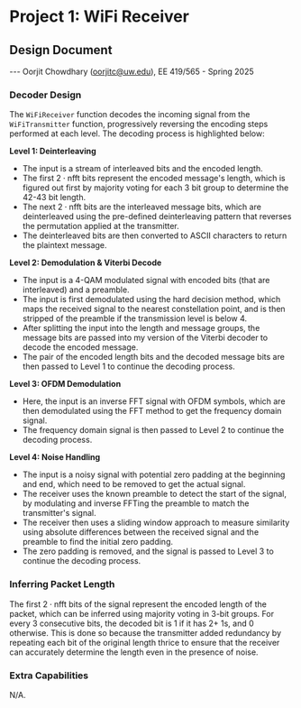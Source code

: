 # Project 1: WiFi Receiver
## Design Document
--- Oorjit Chowdhary (oorjitc@uw.edu), EE 419/565 - Spring 2025

### Decoder Design

The `WiFiReceiver` function decodes the incoming signal from the `WiFiTransmitter` function, progressively reversing the encoding steps performed at each level. The decoding process is highlighted below:

**Level 1: Deinterleaving**

- The input is a stream of interleaved bits and the encoded length.
- The first $2 \cdot \text{nfft}$ bits represent the encoded message's length, which is figured out first by majority voting for each 3 bit group to determine the 42-43 bit length.
- The next $2 \cdot \text{nfft}$ bits are the interleaved message bits, which are deinterleaved using the pre-defined deinterleaving pattern that reverses the permutation applied at the transmitter.
- The deinterleaved bits are then converted to ASCII characters to return the plaintext message.

**Level 2: Demodulation & Viterbi Decode**

- The input is a 4-QAM modulated signal with encoded bits (that are interleaved) and a preamble.
- The input is first demodulated using the hard decision method, which maps the received signal to the nearest constellation point, and is then stripped of the preamble if the transmission level is below 4.
- After splitting the input into the length and message groups, the message bits are passed into my version of the Viterbi decoder to decode the encoded message.
- The pair of the encoded length bits and the decoded message bits are then passed to Level 1 to continue the decoding process.

**Level 3: OFDM Demodulation**

- Here, the input is an inverse FFT signal with OFDM symbols, which are then demodulated using the FFT method to get the frequency domain signal.
- The frequency domain signal is then passed to Level 2 to continue the decoding process.

**Level 4: Noise Handling**

- The input is a noisy signal with potential zero padding at the beginning and end, which need to be removed to get the actual signal.
- The receiver uses the known preamble to detect the start of the signal, by modulating and inverse FFTing the preamble to match the transmitter's signal.
- The receiver then uses a sliding window approach to measure similarity using absolute differences between the received signal and the preamble to find the initial zero padding.
- The zero padding is removed, and the signal is passed to Level 3 to continue the decoding process.

### Inferring Packet Length

The first $2 \cdot \text{nfft}$ bits of the signal represent the encoded length of the packet, which can be inferred using majority voting in 3-bit groups. For every 3 consecutive bits, the decoded bit is 1 if it has 2+ 1s, and 0 otherwise. This is done so because the transmitter added redundancy by repeating each bit of the original length thrice to ensure that the receiver can accurately determine the length even in the presence of noise.

### Extra Capabilities
N/A.
